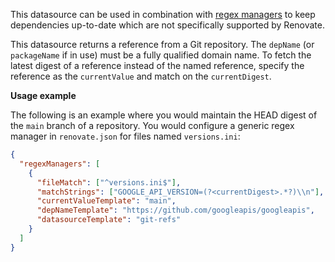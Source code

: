 This datasource can be used in combination with [regex managers](https://docs.renovatebot.com/modules/manager/regex/) to keep dependencies up-to-date which are not specifically supported by Renovate.

This datasource returns a reference from a Git repository.
The `depName` (or `packageName` if in use) must be a fully qualified domain name.
To fetch the latest digest of a reference instead of the named reference, specify the reference as the `currentValue` and match on the `currentDigest`.

**Usage example**

The following is an example where you would maintain the HEAD digest of the `main` branch of a repository.
You would configure a generic regex manager in `renovate.json` for files named `versions.ini`:

```json
{
  "regexManagers": [
    {
      "fileMatch": ["^versions.ini$"],
      "matchStrings": ["GOOGLE_API_VERSION=(?<currentDigest>.*?)\\n"],
      "currentValueTemplate": "main",
      "depNameTemplate": "https://github.com/googleapis/googleapis",
      "datasourceTemplate": "git-refs"
    }
  ]
}
```

